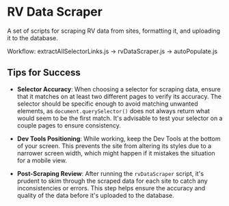 # RV Data Scraper

A set of scripts for scraping RV data from sites, formatting it, and uploading it to the database.

Workflow: extractAllSelectorLinks.js -> rvDataScraper.js -> autoPopulate.js

## Tips for Success

- **Selector Accuracy**: When choosing a selector for scraping data, ensure that it matches on at least two different pages to verify its accuracy. The selector should be specific enough to avoid matching unwanted elements, as `document.querySelector()` does not always return what would seem to be the first match. It's advisable to test your selector on a couple pages to ensure consistency.

- **Dev Tools Positioning**: While working, keep the Dev Tools at the bottom of your screen. This prevents the site from altering its styles due to a narrower screen width, which might happen if it mistakes the situation for a mobile view.

- **Post-Scraping Review**: After running the `rvDataScraper` script, it's prudent to skim through the scraped data for each site to catch any inconsistencies or errors. This step helps ensure the accuracy and quality of the data before it's uploaded to the database.
